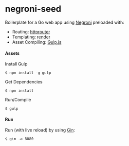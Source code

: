 negroni-seed
========
Boilerplate for a Go web app using [Negroni](https://github.com/codegangsta/negroni) preloaded with:
   - Routing: [httprouter](https://github.com/julienschmidt/httprouter)
   - Templating: [render](https://github.com/unrolled/render)
   - Asset Compiling: [Gulp.js](http://gulpjs.com/)

#### Assets

Install Gulp
```
$ npm install -g gulp
```

Get Dependencies
```
$ npm install
```

Run/Compile
```
$ gulp
```
#### Run

Run (with live reload) by using [Gin](https://github.com/codegangsta/gin):
```
$ gin -a 8080
```
